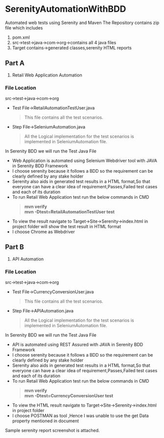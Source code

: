 # SerenityAutomationWithBDD
Automated web tests using Serenity and Maven
The Repository contains zip file which includes
1. pom.xml
2. src->test->java->com->org->contains all 4 java files 
3. Target contains->generated classes,serenity HTML reports

## Part A
1. Retail Web Application Automation

### File Location
  src->test->java->com->org
- Test File->RetailAutomationTestUser.java  
  > This file contains all the test scenarios.
- Step File->SeleniumAutomation.java 
  > All the Logical implementation for the test scenarios is implemented in SeleniumAutomation file.

In Serenity BDD we will run the Test Java File 

* Web Application is automated using Selenium Webdriver tool with JAVA in Serenity BDD Framework
* I choose serenity because it follows a BDD so the requirement can be clearly defined by any stake holder 
* Serenity also aids in generated test results in a HTML format,So that everyone can have a clear idea of requirement,Passes,Failed test cases and each of its duration
* To run Retail Web Application test run the below commands in CMD <br/>
    > **mvn verify** <br/>
    > **mvn -Dtest=RetailAutomationTestUser test**
*  To view the result navigate to Target->Site->Serenity->index.html in project folder will show the test result in HTML format
*  I choose Chrome as Webdriver 


##  Part B
1. API Automation

### File Location
src->test->java->com->org
- Test File->CurrencyConversionUser.java 
  > This file contains all the test scenarios.
- Step File->APIAutomation.java 
  > All the Logical implementation for the test scenarios is implemented in SeleniumAutomation file.

In Serenity BDD we will run the Test Java File 

* API is automated using REST Assured with JAVA in Serenity BDD Framework
* I choose serenity because it follows a BDD so the requirement can be clearly defined by any stake holder 
* Serenity also aids in generated test results in a HTML format,So that everyone can have a clear idea of requirement,Passes,Failed test cases and each of its duration
* To run Retail Web Application test run the below commands in CMD <br/>
    > **mvn verify** <br/>
    > **mvn -Dtest=CurrencyConversionUser test**
* To view the HTML result navigate to Target->Site->Serenity->index.html in project folder 
* I choose POSTMAN as tool ,Hence I was unable to use the get Data property mentioned in document


Sample serenity report screenshot is attached.
 
